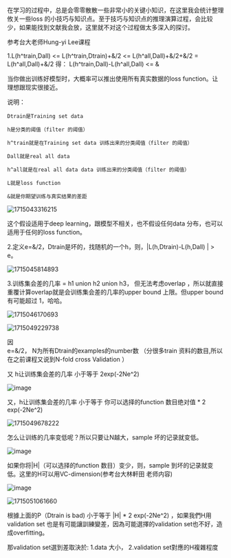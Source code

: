 在学习的过程中，总是会零零散散一些非常小的关键小知识，在这里我会统计整理攸关一些loss 的小技巧与知识点。至于技巧与知识点的推理演算过程，会比较少，如果能找到文献我会放，这里就不对这个过程做太多深入的探讨。


参考台大老师Hung-yi Lee课程

1.L(h^train,Dall) <= L(h^train,Dtrain)+&/2 <= L(h^all,Dall)+&/2+&/2 = L(h^all,Dall)+&/2
得：
L(h^train,Dall)-L(h^all,Dall) <= &

当你做出训练好模型时，大概率可以推出使用所有真实数据的loss function。让理想跟现实很接近。

说明：

    Dtrain是Training set data

    h是分类的阈值（filter 的阈值）

    h^train就是在Training set data 训练出来的分类阈值（filter 的阈值）

    Dall就是real all data

    h^all就是在real all data data 训练出来的分类阈值（filter 的阈值）

    L就是loss function

    &就是你期望训练与真实结果的差距

![1715043316215](https://github.com/joycelai140420/MachineLearning/assets/167413809/1f644511-8e6c-4c99-90f5-1585a4aa4ea5)

这个假设适用于deep learning，跟模型不相关，也不假设任何data 分布，也可以适用于任何的loss function。

2.定义e=&/2，Dtrain是坏的，找随机的一个h，则，|L(h,Dtrain)-L(h,Dall) | > e。


![1715045814893](https://github.com/joycelai140420/MachineLearning/assets/167413809/24066503-05eb-4686-858c-a7f5bd216b66)

3.训练集会差的几率 = h1 union h2 union h3， 但无法考虑overlap ，所以就直接重覆计算overlap就是会训练集会差的几率的upper bound 上限。但upper bound有可能超过 1，哈哈。


![1715046170693](https://github.com/joycelai140420/MachineLearning/assets/167413809/d89bd143-202c-442f-8718-45f63d1af255)

![1715049229738](https://github.com/joycelai140420/MachineLearning/assets/167413809/c927a2e7-f8d3-47d5-8ebf-2f2653b97138)

因  
    e=&/2，
    N为所有Dtrain的examples的number数 （分很多train 资料的数目,所以在之前课程又说到N-fold cross Validation ）

又
    h让训练集会差的几率 小于等于 2exp(-2Ne^2)

![image](https://github.com/joycelai140420/MachineLearning/assets/167413809/7a005d9d-1077-4730-bc20-989f42b0daef)

又，h让训练集会差的几率 小于等于 你可以选择的function 数目绝对值 * 2 exp(-2Ne^2)

![1715049678222](https://github.com/joycelai140420/MachineLearning/assets/167413809/95807d4b-cfe0-425d-86de-40deb976880f)

怎么让训练的几率变低呢？所以只要让N越大，sample 坏的记录就变低。

![image](https://github.com/joycelai140420/MachineLearning/assets/167413809/2baaee90-f57d-4920-82c6-d8d81a87e90a)


如果你将|H|（可以选择的function 数目）变少，则，sample 到坏的记录就变低。这里的H可以用VC-dimension(参考台大林軒田 老师内容)

![image](https://github.com/joycelai140420/MachineLearning/assets/167413809/1d6a6974-47f1-44e2-86bd-839d1aeb59d9)

![1715051061660](https://github.com/joycelai140420/MachineLearning/assets/167413809/c17d0f65-353e-495b-ab5d-6abdf538a655)

根據上面的P（Dtrain is bad) 小于等于 |H| * 2 exp(-2Ne^2) ，如果我們H用 validation set 也是有可能讓訓練變差，因為可能選擇的validation set也不好，造成overfitting。

那validation set選到差取決於:
        1.data 大小，
        2.validation set對應的H複雜程度

